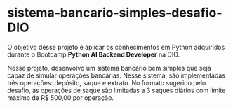 # sistema-bancario-simples-desafio-DIO

O objetivo desse projeto é aplicar os conhecimentos em Python adquiridos durante o Bootcamp __Python AI Backend Developer__ na DIO. 

Nesse projeto, desenvolvo um sistema bancário bem simples que seja capaz de simular operações bancárias. Nesse sistema, são implementadas três operações: depósito, saque e extrato. No formato sugerido pelo desafio, as operações de saque são limitadas a 3 saques diários com limite máximo de R$ 500,00 por operação.




